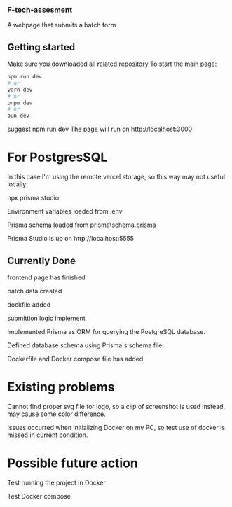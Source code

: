 ### F-tech-assesment

A webpage that submits a batch form

## Getting started
Make sure you downloaded all related repository
To start the main page:
```bash
npm run dev
# or
yarn dev
# or
pnpm dev
# or
bun dev
```
suggest npm run dev
The page will run on http://localhost:3000

# For PostgresSQL 

In this case I'm using the remote vercel storage, so this way may not useful locally:

npx prisma studio

Environment variables loaded from .env

Prisma schema loaded from prisma\schema.prisma

Prisma Studio is up on http://localhost:5555

## Currently Done
frontend page has finished

batch data created

dockfile added

submittion logic implement

Implemented Prisma as ORM for querying the PostgreSQL database.

Defined database schema using Prisma's schema file.

Dockerfile and Docker compose file has added.

# Existing problems

Cannot find proper svg file for logo, so a cilp of screenshot is used instead, may cause some color difference.

Issues occurred when initializing Docker on my PC, so test use of docker is missed in current condition.

# Possible future action
Test running the project in Docker

Test Docker compose

